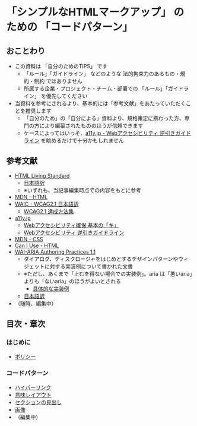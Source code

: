 # 「シンプルなHTMLマークアップ」 のための 「コードパターン」

## おことわり

* この資料は 「自分のためのTIPS」 です
  * 「ルール」「ガイドライン」 などのような 法的拘束力のあるもの・規約・制約 ではありません
  * 所属する企業・プロジェクト・チーム・部署での 「ルール」「ガイドライン」 を優先してください
* 当資料を参考にされるより、基本的には「参考文献」をあたっていただくことを推奨します
  * 「自分のため」の「自分による」資料より、規格策定に携わった方、専門の方により編纂されたもののほうが信頼できます
  * ケースによってはいっそ、[a11y.jp - Webアクセシビリティ 逆引きガイドライン](https://weba11y.jp/know-how/guidelines/guidelines_index/) を眺めるだけで十分かもしれません

## 参考文献

* [HTML Living Standard](https://html.spec.whatwg.org/multipage/)
  * [日本語訳](https://momdo.github.io/html/)
  * ※いずれも、当記事編集時点での内容をもとに参考
* [MDN - HTML](https://developer.mozilla.org/ja/docs/Web/HTML)
* [WAIC - WCAG2.1 日本語訳](https://waic.jp/docs/WCAG21/)
  * [WCAG2.1 達成方法集](https://waic.jp/docs/WCAG21/Techniques/)
* [a11y.jp](https://weba11y.jp/)
  * [Webアクセシビリティ確保 基本の「キ」](https://weba11y.jp/know-how/10basics/10basics_index/)
  * [Webアクセシビリティ 逆引きガイドライン](https://weba11y.jp/know-how/guidelines/guidelines_index/)
* [MDN - CSS](https://developer.mozilla.org/ja/docs/Web/CSS)
* [Can I Use - HTML](https://caniuse.com/?cats=HTML5&statuses=all)
* [WAI-ARIA Authoring Practices 1.1](https://www.w3.org/TR/wai-aria-practices-1.1/)
  * ダイアログ、ディスクロージャをはじめとするデザインパターンやウィジェットに対する実装例について書かれた文書
  * ※ただし、あくまで「止むを得ない場合での実装例」。aria は「悪いaria」よりも「ないaria」のほうがよいとされる
    * [具体的な実装例](https://www.w3.org/TR/wai-aria-practices-1.1/examples/)
  * [日本語訳](https://waic.jp/docs/2019/NOTE-wai-aria-practices-1.1-20190207/)
* （随時、編集中）

## 目次・章次

### はじめに

* [ポリシー](./01_policy.md)

### コードパターン

* [ハイパーリンク](./link/10_basic.md)
* [意味レイアウト](./layouting/10_basic.md)
* [セクションの見出し](./section-heading/10_basic.md)
* [画像](./images/10_basic.md)
* （編集中）
